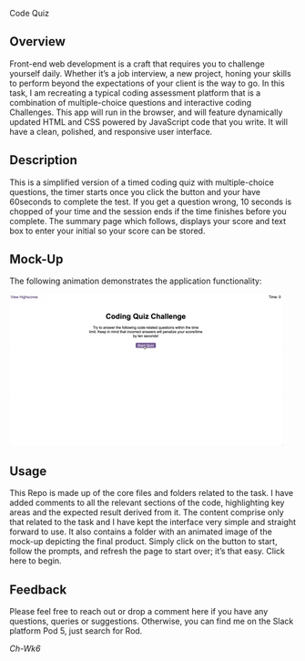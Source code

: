 Code Quiz


## Overview
Front-end web development is a craft that requires you to challenge yourself daily. Whether it’s a job interview, a new project, honing your skills to perform beyond the expectations of your client is the way to go. In this task, I am recreating a typical coding assessment platform that is a combination of multiple-choice questions and interactive coding Challenges. 
This app will run in the browser, and will feature dynamically updated HTML and CSS powered by JavaScript code that you write. It will have a clean, polished, and responsive user interface. 

## Description
This is a simplified version of a timed coding quiz with multiple-choice questions, the timer starts once you click the button and your have 60seconds to complete the test. If you get a question wrong, 10 seconds is chopped of your time and the session ends if the time finishes before you complete. The summary page which follows, displays your score and text box to enter your initial so your score can be stored. 
  
## Mock-Up
The following animation demonstrates the application functionality:

![Animation of code quiz. Presses button to start quiz. Clicks the button for the answer to each question, displays if answer was correct or incorrect. Quiz finishes and displays high scores. User adds their intials, then clears their intials and starts over.](./assets/08-web-apis-challenge-demo.gif)

## Usage
This Repo is made up of the core files and folders related to the task. I have added comments to all the relevant sections of the code, highlighting key areas and the expected result derived from it. The content comprise only that related to the task and I have kept the interface very simple and straight forward to use. It also contains a folder with an animated image of the mock-up depicting the final product. Simply click on the button to start, follow the prompts, and refresh the page to start over; it’s that easy. Click here to begin.

## Feedback
Please feel free to reach out or drop a comment here if you have any questions, queries or suggestions. Otherwise, you can find me on the Slack platform Pod 5, just search for Rod.

_Ch-Wk6_
